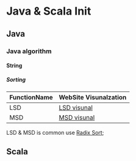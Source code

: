 # Java & Scala Init

## Java

### Java algorithm

#### String

##### Sorting

| FunctionName | WebSite Visunalzation |
| ----         | ----              |
| LSD         | [LSD visunal](https://www.cs.usfca.edu/~galles/visualization/RadixSort.html) |
| MSD         | [MSD visunal](https://www.cs.usfca.edu/~galles/visualization/RadixSort.html) |

LSD & MSD is common use [Radix Sort](https://en.wikipedia.org/wiki/Radix_sort);

## Scala